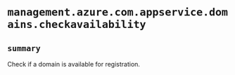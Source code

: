 # `management.azure.com.appservice.domains.checkavailability`

## `summary`
Check if a domain is available for registration.


